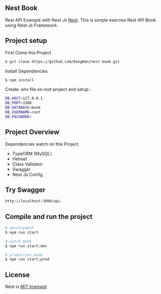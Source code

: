 ## Nest Book

Rest API Example with Nest Js [Nest](https://github.com/nestjs/nest). This is simple exercise Rest API Book using Nest Js Framework.

## Project setup

First Clone this Project

```bash
$ git clone https://github.com/KangHen/nest-book.git
```

Install Dependencies

```bash
$ npm install
```

Create .env file on root project and setup :
```bash
DB_HOST=127.0.0.1
DB_PORT=3306
DB_DATABASE=book
DB_USERNAME=root
DB_PASSWORD=
```


## Project Overview
Dependencies watch on this Project
- TypeORM (MySQL)
- Helmet
- Class Validator
- Swagger
- Nest Js Config

## Try Swagger
```bash
http://localhost:3000/api
```

## Compile and run the project

```bash
# development
$ npm run start

# watch mode
$ npm run start:dev

# production mode
$ npm run start:prod
```

## License

Nest is [MIT licensed](https://github.com/nestjs/nest/blob/master/LICENSE).
